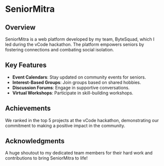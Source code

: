 # SeniorMitra

## Overview
SeniorMitra is a web platform developed by my team, ByteSquad, which I led during the vCode hackathon. The platform empowers seniors by fostering connections and combating social isolation.

## Key Features
- **Event Calendars**: Stay updated on community events for seniors.
- **Interest-Based Groups**: Join groups based on shared hobbies.
- **Discussion Forums**: Engage in supportive conversations.
- **Virtual Workshops**: Participate in skill-building workshops.

## Achievements
We ranked in the top 5 projects at the vCode hackathon, demonstrating our commitment to making a positive impact in the community.

## Acknowledgments
A huge shoutout to my dedicated team members for their hard work and contributions to bring SeniorMitra to life!
